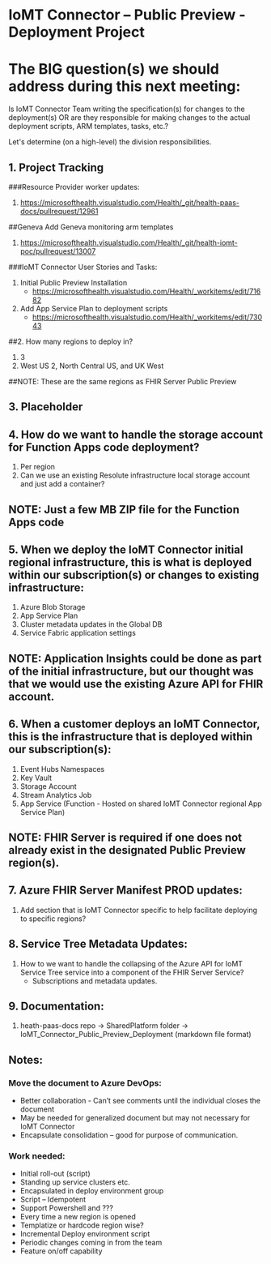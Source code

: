 # IoMT Connector – Public Preview - Deployment Project

# The BIG question(s) we should address during this next meeting:
Is IoMT Connector Team writing the specification(s) for changes to the deployment(s) OR are they responsible for making changes to the actual deployment scripts, ARM templates, tasks, etc.?

Let's determine (on a high-level) the division responsibilities.

## 1. Project Tracking

###Resource Provider worker updates:
 1. https://microsofthealth.visualstudio.com/Health/_git/health-paas-docs/pullrequest/12961

 ##Geneva Add Geneva monitoring arm templates
 1. https://microsofthealth.visualstudio.com/Health/_git/health-iomt-poc/pullrequest/13007

###IoMT Connector User Stories and Tasks:
 1. Initial Public Preview Installation
    - https://microsofthealth.visualstudio.com/Health/_workitems/edit/71682
 2. Add App Service Plan to deployment scripts
    - https://microsofthealth.visualstudio.com/Health/_workitems/edit/73043

 ##2. How many regions to deploy in?
1. 3 
3. West US 2, North Central US, and UK West 

##NOTE: These are the same regions as FHIR Server Public Preview 

## 3. Placeholder

## 4. How do we want to handle the storage account for Function Apps code deployment?
1. Per region
2. Can we use an existing Resolute infrastructure local storage account and just add a container?

## NOTE: Just a few MB ZIP file for the Function Apps code

## 5. When we deploy the IoMT Connector initial regional infrastructure, this is what is deployed within our subscription(s) or changes to existing infrastructure:
1.	Azure Blob Storage 
2.	App Service Plan  
3.	Cluster metadata updates in the Global DB
4.	Service Fabric application settings

## NOTE: Application Insights could be done as part of the initial infrastructure, but our thought was that we would use the existing Azure API for FHIR account.

## 6. When a customer deploys an IoMT Connector, this is the infrastructure that is deployed within our subscription(s):
1. Event Hubs Namespaces
2. Key Vault
3. Storage Account
4. Stream Analytics Job
5. App Service (Function - Hosted on shared IoMT Connector regional App Service Plan)

## NOTE: FHIR Server is required if one does not already exist in the designated Public Preview region(s).

## 7. Azure FHIR Server Manifest PROD updates:
1. Add section that is IoMT Connector specific to help facilitate deploying to specific regions?

## 8. Service Tree Metadata Updates:
1. How to we want to handle the collapsing of the Azure API for IoMT Service Tree service into a component of the FHIR Server Service?
   - Subscriptions and metadata updates.

## 9. Documentation:
1. heath-paas-docs repo -> SharedPlatform folder -> IoMT_Connector_Public_Preview_Deployment (markdown file format)

## Notes:
### Move the document to Azure DevOps:
 - Better collaboration - Can’t see comments until the individual closes the document
 - May be needed for generalized document but may not necessary for IoMT Connector
 - Encapsulate consolidation – good for purpose of communication. 

### Work needed:
 - Initial roll-out (script)
 - Standing up service clusters etc.
 - Encapsulated in deploy environment group
 - Script – Idempotent
 - Support Powershell and ???
 - Every time a new region is opened
 - Templatize or hardcode region wise?
 - Incremental Deploy environment script
 - Periodic changes coming in from the team
 - Feature on/off capability
